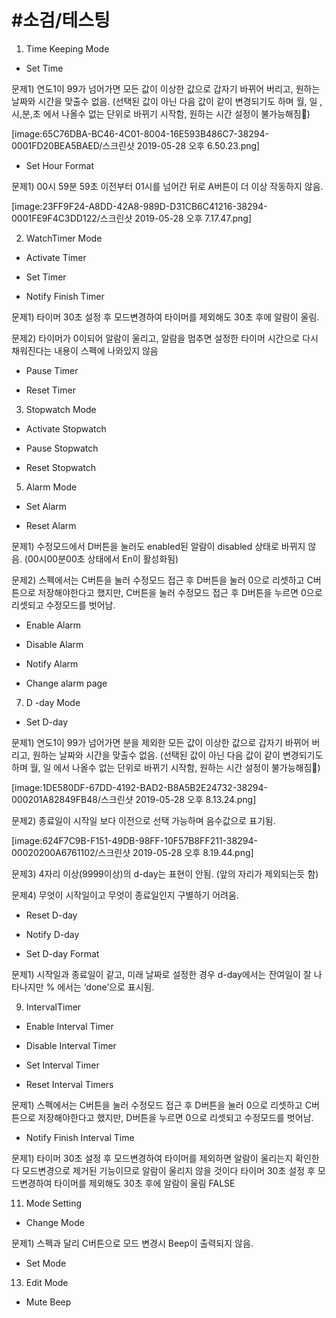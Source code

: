 # #소검/테스팅

1. Time Keeping Mode

- Set Time

문제1) 연도1이 99가 넘어가면 모든 값이 이상한 값으로 갑자기 바뀌어 버리고, 원하는 날짜와 시간을 맞출수 없음. (선택된 값이 아닌 다음 값이 같이 변경되기도 하며 월, 일 ,시,분,초 에서 나올수 없는 단위로 바뀌기 시작함, 원하는 시간 설정이 불가능해짐)

[image:65C76DBA-BC46-4C01-8004-16E593B486C7-38294-0001FD20BEA5BAED/스크린샷 2019-05-28 오후 6.50.23.png]

- Set Hour Format

문제1) 00시 59분 59초 이전부터 01시를 넘어간 뒤로 A버튼이 더 이상 작동하지 않음.

[image:23FF9F24-A8DD-42A8-989D-D31CB6C41216-38294-0001FE9F4C3DD122/스크린샷 2019-05-28 오후 7.17.47.png]

2. WatchTimer Mode
 
+ Activate Timer

+ Set Timer

- Notify Finish Timer

문제1) 타이머 30초 설정 후 모드변경하여 타이머를 제외해도 30초 후에 알람이 울림.

문제2) 타이머가 0이되어 알람이 울리고, 알람을 멈추면 설정한 타이머 시간으로 다시 채워진다는 내용이 스펙에 나와있지 않음

+ Pause Timer

+ Reset Timer

3. Stopwatch Mode

+ Activate Stopwatch

+ Pause Stopwatch

+ Reset Stopwatch

5. Alarm Mode

+ Set Alarm

- Reset Alarm

문제1) 수정모드에서 D버튼을 눌러도 enabled된 알람이 disabled 상태로 바뀌지 않음. (00시00분00초 상태에서 En이 활성화됨)

문제2) 스펙에서는 C버튼을 눌러 수정모드 접근 후 D버튼을 눌러 0으로 리셋하고 C버튼으로 저장해야한다고 했지만, C버튼을 눌러 수정모드 접근 후 D버튼을 누르면 0으로 리셋되고 수정모드를 벗어남.

+ Enable Alarm

+ Disable Alarm

+ Notify Alarm

+ Change alarm page

7. D -day Mode

- Set D-day

문제1) 연도1이 99가 넘어가면 분을 제외한 모든 값이 이상한 값으로 갑자기 바뀌어 버리고, 원하는 날짜와 시간을 맞출수 없음. (선택된 값이 아닌 다음 값이 같이 변경되기도 하며 월, 일 에서 나올수 없는 단위로 바뀌기 시작함, 원하는 시간 설정이 불가능해짐)

[image:1DE580DF-67DD-4192-BAD2-B8A5B2E24732-38294-000201A82849FB48/스크린샷 2019-05-28 오후 8.13.24.png]

문제2) 종료일이 시작일 보다 이전으로 선택 가능하며 음수값으로 표기됨.

[image:624F7C9B-F151-49DB-98FF-10F57B8FF211-38294-00020200A6761102/스크린샷 2019-05-28 오후 8.19.44.png]

문제3) 4자리 이상(9999이상)의 d-day는 표현이 안됨. (앞의 자리가 제외되는듯 함)

문제4) 무엇이 시작일이고 무엇이 종료일인지 구별하기 어려움.

+ Reset D-day

+ Notify D-day

- Set D-day Format

문제1) 시작일과 종료일이 같고, 미래 날짜로 설정한 경우 d-day에서는 잔여일이 잘 나타나지만 % 에서는 ‘done’으로 표시됨.

9. IntervalTimer

+ Enable Interval Timer

- Disable Interval Timer

+ Set Interval Timer

- Reset Interval Timers

문제1) 스펙에서는 C버튼을 눌러 수정모드 접근 후 D버튼을 눌러 0으로 리셋하고 C버튼으로 저장해야한다고 했지만, D버튼을 누르면 0으로 리셋되고 수정모드를 벗어남.

- Notify Finish Interval Time

문제1) 타이머 30초 설정 후 모드변경하여 
타이머를 제외하면 알람이 울리는지 확인한다
모드변경으로 제거된 기능이므로
알람이 울리지 않을 것이다
타이머 30초 설정 후 모드변경하여 
타이머를 제외해도 30초 후에 알람이 울림
FALSE


11. Mode Setting

- Change Mode

문제1) 스펙과 달리 C버튼으로 모드 변경시 Beep이 출력되지 않음.

+ Set Mode

13. Edit Mode

+ Mute Beep

